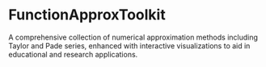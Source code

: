 # FunctionApproxToolkit
A comprehensive collection of numerical approximation methods including Taylor and Pade series, enhanced with interactive visualizations to aid in educational and research applications.
